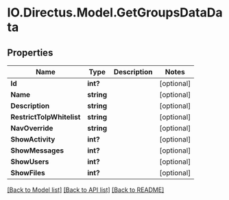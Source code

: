 # IO.Directus.Model.GetGroupsDataData
## Properties

Name | Type | Description | Notes
------------ | ------------- | ------------- | -------------
**Id** | **int?** |  | [optional] 
**Name** | **string** |  | [optional] 
**Description** | **string** |  | [optional] 
**RestrictToIpWhitelist** | **string** |  | [optional] 
**NavOverride** | **string** |  | [optional] 
**ShowActivity** | **int?** |  | [optional] 
**ShowMessages** | **int?** |  | [optional] 
**ShowUsers** | **int?** |  | [optional] 
**ShowFiles** | **int?** |  | [optional] 

[[Back to Model list]](../README.md#documentation-for-models) [[Back to API list]](../README.md#documentation-for-api-endpoints) [[Back to README]](../README.md)

